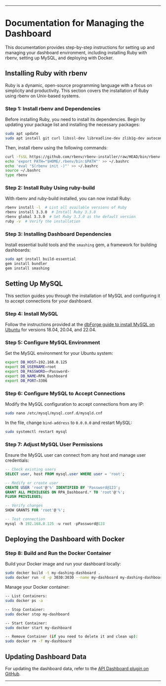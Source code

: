 
---

# Documentation for Managing the Dashboard

This documentation provides step-by-step instructions for setting up and managing your dashboard environment, including installing Ruby with rbenv, setting up MySQL, and deploying with Docker.

## Installing Ruby with rbenv

Ruby is a dynamic, open-source programming language with a focus on simplicity and productivity. This section covers the installation of Ruby using rbenv on Unix-based systems.

### Step 1: Install rbenv and Dependencies

Before installing Ruby, you need to install its dependencies. Begin by updating your package list and installing the necessary packages:

```bash
sudo apt update
sudo apt install git curl libssl-dev libreadline-dev zlib1g-dev autoconf bison build-essential libyaml-dev libreadline-dev libncurses5-dev libffi-dev libgdbm-dev
```

Then, install rbenv using the following commands:

```bash
curl -fsSL https://github.com/rbenv/rbenv-installer/raw/HEAD/bin/rbenv-installer | bash
echo 'export PATH="$HOME/.rbenv/bin:$PATH"' >> ~/.bashrc
echo 'eval "$(rbenv init -)"' >> ~/.bashrc
source ~/.bashrc
type rbenv
```

### Step 2: Install Ruby Using ruby-build

With rbenv and ruby-build installed, you can now install Ruby:

```bash
rbenv install -l  # List all available versions of Ruby
rbenv install 3.3.0  # Install Ruby 3.3.0
rbenv global 3.3.0  # Set Ruby 3.3.0 as the default version
ruby -v  # Verify the installation
```

### Step 3: Installing Dashboard Dependencies

Install essential build tools and the `smashing` gem, a framework for building dashboards:

```bash
sudo apt install build-essential
gem install bundler
gem install smashing
```

## Setting Up MySQL

This section guides you through the installation of MySQL and configuring it to accept connections for your dashboard.

### Step 4: Install MySQL

Follow the instructions provided at the [dbForge guide to install MySQL on Ubuntu](https://www.devart.com/dbforge/mysql/how-to-install-mysql-on-ubuntu/) for versions 18.04, 20.04, and 22.04.

### Step 5: Configure MySQL Environment

Set the MySQL environment for your Ubuntu system:

```bash
export DB_HOST=192.168.0.125
export DB_USERNAME=root
export DB_PASSWORD=<Password>
export DB_NAME=RPA_Dashboard
export DB_PORT=3306
```

### Step 6: Configure MySQL to Accept Connections

Modify the MySQL configuration to accept connections from any IP:

```bash
sudo nano /etc/mysql/mysql.conf.d/mysqld.cnf
```

In the file, change `bind-address` to `0.0.0.0` and restart MySQL:

```bash
sudo systemctl restart mysql
```

### Step 7: Adjust MySQL User Permissions

Ensure the MySQL user can connect from any host and manage user credentials:

```sql
-- Check existing users
SELECT user, host FROM mysql.user WHERE user = 'root';

-- Modify or create user
CREATE USER 'root'@'%' IDENTIFIED BY 'Password@123';
GRANT ALL PRIVILEGES ON RPA_Dashboard.* TO 'root'@'%';
FLUSH PRIVILEGES;

-- Verify changes
SHOW GRANTS FOR 'root'@'%';

-- Test connection
mysql -h 192.168.0.125 -u root -pPassword@123
```

## Deploying the Dashboard with Docker

### Step 8: Build and Run the Docker Container

Build your Docker image and run your dashboard locally:

```bash
sudo docker build -t my-dashing-dashboard .
sudo docker run -d -p 3030:3030 --name my-dashboard my-dashing-dashboard
```

Manage your Docker container:

```bash
-- List Containers:
sudo docker ps -a

-- Stop Container:
sudo docker stop my-dashboard

-- Start Container:
sudo docker start my-dashboard

-- Remove Container (if you need to delete it and clean up):
sudo docker rm -f my-dashboard

```

## Updating Dashboard Data

For updating the dashboard data, refer to the [API Dashboard plugin on GitHub](https://github.com/arun12341234/Api-dashboard).

---


